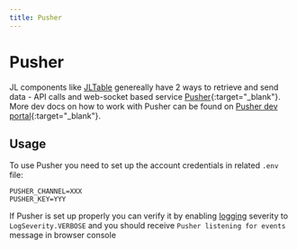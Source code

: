 ```yaml
---
title: Pusher
---
```


# Pusher

JL components like [JLTable](/frontend/core/components/common/table) genereally have 2 ways to retrieve and send data - API calls and web-socket based service [Pusher](https://pusher.com/){:target="_blank"}.
More dev docs on how to work with Pusher can be found on [Pusher dev portal](https://pusher.com/docs/channels/using_channels/client-api-overview/?ref=docs-index){:target="_blank"}.

## Usage

To use Pusher you need to set up the account credentials in related `.env` file:

```
PUSHER_CHANNEL=XXX
PUSHER_KEY=YYY
```

If Pusher is set up properly you can verify it by enabling [logging](/common/utils/utils.md#logger) severity to `LogSeverity.VERBOSE` and you should receive `Pusher listening for events` message in browser console

